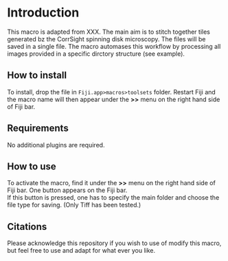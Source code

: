 # Introduction


This macro is adapted from XXX. The main aim is to stitch together tiles generated bz the CorrSight spinning disk microscopy. The files will be saved in a single file. The macro automases this workflow by processing all images provided in a specific dirctory structure (see example).

## How to install

To install, drop the file in `Fiji.app>macros>toolsets` folder. Restart Fiji and the macro name will then appear under the **>>** menu on the right hand side of Fiji bar.

## Requirements

No additional plugins are required.

## How to use

To activate the macro, find it under the **>>** menu on the right hand side of Fiji bar. One button appears on the Fiji bar. 
<br>If this button is pressed, one has to specify the main folder and choose the file type for saving. (Only Tiff has been tested.)


## Citations

Please acknowledge this repository if you wish to use of modify this macro, but feel free to use and adapt for what ever you like.
